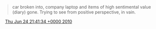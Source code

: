 > car broken into, company laptop and items of high sentimental value \(diary\) gone\. Trying to see from positive perspective, in vain\.

<img src="../../media/tweet.ico" width="12" /> [Thu Jun 24 21:41:34 +0000 2010](https://twitter.com/DromerDenker/status/16963460472)